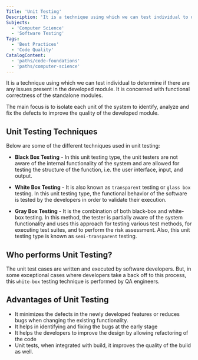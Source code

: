 ```yaml
---
Title: 'Unit Testing'
Description: 'It is a technique using which we can test individual to determine if there are any issues present in the developed module. It is concerned with functional correctness of the standalone modules.'
Subjects:
  - 'Computer Science'
  - 'Software Testing'
Tags:
  - 'Best Practices'
  - 'Code Quality'
CatalogContent:
  - 'paths/code-foundations'
  - 'paths/computer-science'
---
```


It is a technique using which we can test individual to determine if there are any issues present in the developed module. It is concerned with functional correctness of the standalone modules.

The main focus is to isolate each unit of the system to identify, analyze and fix the defects to improve the quality of the developed module.

## Unit Testing Techniques

Below are some of the different techniques used in unit testing:

- **Black Box Testing** - In this unit testing type, the unit testers are not aware of the internal functionality of the system and are allowed for testing the structure of the function, i.e. the user interface, input, and output.

- **White Box Testing** - It is also known as `transparent` testing or `glass box` testing. In this unit testing type, the functional behavior of the software is tested by the developers in order to validate their execution.

- **Gray Box Testing** - It is the combination of both black-box and white-box testing. In this method, the tester is partially aware of the system functionality and uses this approach for testing various test methods, for executing test suites, and to perform the risk assessment. Also, this unit testing type is known as `semi-transparent` testing.

## Who performs Unit Testing?

The unit test cases are written and executed by software developers. But, in some exceptional cases where developers take a back off to this process, this `white-box` testing technique is performed by QA engineers.

## Advantages of Unit Testing

- It minimizes the defects in the newly developed features or reduces bugs when changing the existing functionality.
- It helps in identifying and fixing the bugs at the early stage
- It helps the developers to improve the design by allowing refactoring of the code
- Unit tests, when integrated with build, it improves the quality of the build as well.
